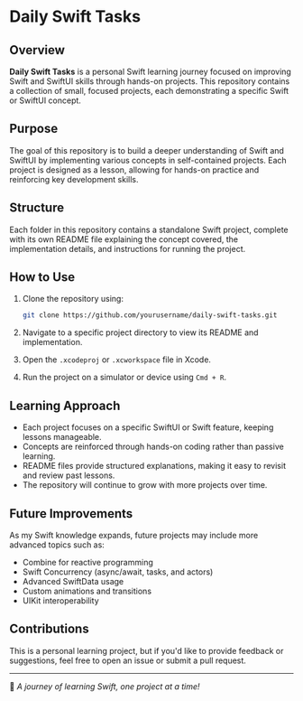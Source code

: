 # Daily Swift Tasks

## Overview
**Daily Swift Tasks** is a personal Swift learning journey focused on improving Swift and SwiftUI skills through hands-on projects. This repository contains a collection of small, focused projects, each demonstrating a specific Swift or SwiftUI concept.

## Purpose
The goal of this repository is to build a deeper understanding of Swift and SwiftUI by implementing various concepts in self-contained projects. Each project is designed as a lesson, allowing for hands-on practice and reinforcing key development skills.

## Structure
Each folder in this repository contains a standalone Swift project, complete with its own README file explaining the concept covered, the implementation details, and instructions for running the project.

## How to Use
1. Clone the repository using:

   ```sh
   git clone https://github.com/yourusername/daily-swift-tasks.git
   ```
2. Navigate to a specific project directory to view its README and implementation.
3. Open the `.xcodeproj` or `.xcworkspace` file in Xcode.
4. Run the project on a simulator or device using `Cmd + R`.

## Learning Approach
- Each project focuses on a specific SwiftUI or Swift feature, keeping lessons manageable.
- Concepts are reinforced through hands-on coding rather than passive learning.
- README files provide structured explanations, making it easy to revisit and review past lessons.
- The repository will continue to grow with more projects over time.

## Future Improvements
As my Swift knowledge expands, future projects may include more advanced topics such as:
- Combine for reactive programming
- Swift Concurrency (async/await, tasks, and actors)
- Advanced SwiftData usage
- Custom animations and transitions
- UIKit interoperability

## Contributions
This is a personal learning project, but if you'd like to provide feedback or suggestions, feel free to open an issue or submit a pull request.

---
🚀 *A journey of learning Swift, one project at a time!*
